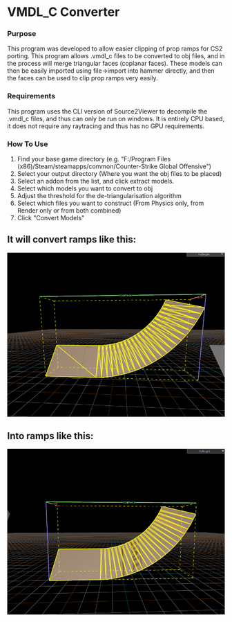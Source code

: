 # VMDL_C Converter
### Purpose
This program was developed to allow easier clipping of prop ramps for CS2 porting. This program allows .vmdl_c files to be converted to obj files, and in the process will merge triangular faces (coplanar faces). These models can then be easily imported using file->import into hammer directly, and then the faces can be used to clip prop ramps very easily.

### Requirements
This program uses the CLI version of Source2Viewer to decompile the .vmdl_c files, and thus can only be run on windows.
It is entirely CPU based, it does not require any raytracing and thus has no GPU requirements.

### How To Use
1. Find your base game directory (e.g. "F:/Program Files (x86)/Steam/steamapps/common/Counter-Strike Global Offensive")
2. Select your output directory (Where you want the obj files to be placed)
3. Select an addon from the list, and click extract models.
4. Select which models you want to convert to obj
5. Adjust the threshold for the de-triangularisation algorithm
6. Select which files you want to construct (From Physics only, from Render only or from both combined)
7. Click "Convert Models"

## It will convert ramps like this:

![Alt text](https://raw.githubusercontent.com/Chent-AU/vmdl-collision-exporter/refs/heads/main/media/before.png)

## Into ramps like this:

![Alt text](https://raw.githubusercontent.com/Chent-AU/vmdl-collision-exporter/refs/heads/main/media/after.png)
